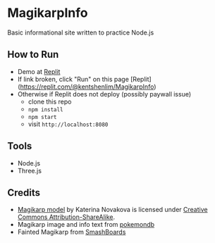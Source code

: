 # MagikarpInfo

Basic informational site written to practice Node.js

## How to Run

- Demo at [Replit](https://magikarpinfo.kentshenlim.repl.co/)
- If link broken, click "Run" on this page [Replit] (https://replit.com/@kentshenlim/MagikarpInfo)
- Otherwise if Replit does not deploy (possibly paywall issue)
  - clone this repo
  - `npm install`
  - `npm start`
  - visit `http://localhost:8080`

## Tools

- Node.js
- Three.js

## Credits

- [Magikarp model](https://skfb.ly/6trPo) by Katerina Novakova is licensed under
  [Creative Commons
  Attribution-ShareAlike](http://creativecommons.org/licenses/by-sa/4.0/).
- Magikarp image and info text from
  [pokemondb](https://pokemondb.net/pokedex/magikarp)
- Fainted Magikarp from [SmashBoards](https://smashboards.com/threads/pokemon-129-magikarp-for-super-smash-bros-4.335718/page-2)
